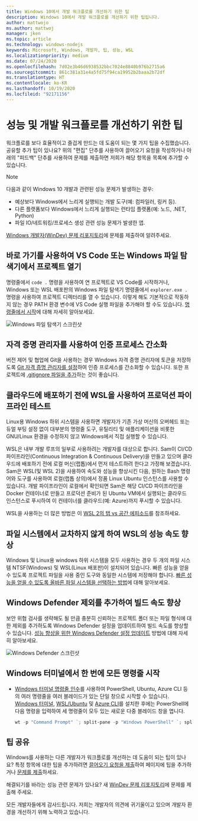 ```yaml
---
title: Windows 10에서 개발 워크플로를 개선하기 위한 팁
description: Windows 10에서 개발 워크플로를 개선하기 위한 팁입니다.
author: mattwojo
ms.author: mattwoj
manager: jken
ms.topic: article
ms.technology: windows-nodejs
keywords: Microsoft, Windows, 개발자, 팁, 성능, WSL
ms.localizationpriority: medium
ms.date: 07/24/2020
ms.openlocfilehash: 7d02e3b46d6938532bbc7024e8840b976b2715a6
ms.sourcegitcommit: 861c381a31e4a5fd75f94ca19952b2baaa2b72df
ms.translationtype: HT
ms.contentlocale: ko-KR
ms.lasthandoff: 10/19/2020
ms.locfileid: "92171156"
---
```

# <a name="tips-for-improving-performance-and-development-workflows"></a>성능 및 개발 워크플로를 개선하기 위한 팁

워크플로를 보다 효율적이고 즐겁게 만드는 데 도움이 되는 몇 가지 팁을 수집했습니다. 공유할 추가 팁이 있나요? 위의 "편집" 단추를 사용하여 끌어오기 요청을 작성하거나 아래의 "피드백" 단추를 사용하여 문제를 제출하면 저희가 해당 항목을 목록에 추가할 수 있습니다.

> [!NOTE]
> 다음과 같이 Windows 10 개발과 관련된 성능 문제가 발생하는 경우:
> - 예상보다 Windows에서 느리게 실행되는 개발 도구(예: 컴파일러, 링커 등).
> - 다른 플랫폼보다 Windows에서 느리게 실행되는 런타임 플랫폼(예: 노드, .NET, Python)
> - 파일 IO/네트워킹/프로세스 생성 관련 성능 문제가 발생한 앱. 
> 
> [Windows 개발자(WinDev) 문제 리포지토리](https://github.com/microsoft/WinDev)에 문제를 제출하여 알려주세요.

## <a name="use-shortcuts-to-open-a-project-in-vs-code-or-windows-file-explorer"></a>바로 가기를 사용하여 VS Code 또는 Windows 파일 탐색기에서 프로젝트 열기

명령줄에서 `code .` 명령을 사용하여 연 프로젝트로 VS Code를 시작하거나, Windows 또는 WSL 배포판의 Windows 파일 탐색기 명령줄에서 `explorer.exe .` 명령을 사용하여 프로젝트 디렉터리를 열 수 있습니다. 이렇게 해도 기본적으로 작동하지 않는 경우 PATH 환경 변수에 VS Code 실행 파일을 추가해야 할 수도 있습니다. [명령줄에서 시작](https://code.visualstudio.com/docs/editor/command-line#_launching-from-command-line)에 대해 자세히 알아보세요.

![Windows 파일 탐색기 스크린샷](../images/wsl-file-explorer.png)

## <a name="use-the-credential-manager-to-your-streamline-authentication-process"></a>자격 증명 관리자를 사용하여 인증 프로세스 간소화

버전 제어 및 협업에 Git을 사용하는 경우 Windows 자격 증명 관리자에 토큰을 저장하도록 [Git 자격 증명 관리자를 설정](/windows/wsl/tutorials/wsl-git#git-credential-manager-setup)하여 인증 프로세스를 간소화할 수 있습니다. 또한 프로젝트에 [.gitignore 파일을 추가](/windows/wsl/tutorials/wsl-git#adding-a-git-ignore-file)하는 것이 좋습니다.

## <a name="use-wsl-for-testing-your-production-pipeline-before-deploying-to-the-cloud"></a>클라우드에 배포하기 전에 WSL을 사용하여 프로덕션 파이프라인 테스트

Linux용 Windows 하위 시스템을 사용하면 개발자가 기존 가상 머신의 오버헤드 또는 듀얼 부팅 설정 없이 대부분의 명령줄 도구, 유틸리티 및 애플리케이션을 비롯한 GNU/Linux 환경을 수정하지 않고 Windows에서 직접 실행할 수 있습니다.

WSL은 내부 개발 루프의 일부로 사용하려는 개발자를 대상으로 합니다. Sam이 CI/CD 파이프라인(Continuous Integration & Continuous Delivery)을 만들고 있으며 클라우드에 배포하기 전에 로컬 머신(랩톱)에서 먼저 테스트하려 한다고 가정해 보겠습니다. Sam은 WSL(및 WSL 2)을 사용하여 속도와 성능을 향상시킨 다음, 원하는 Bash 명령어와 도구를 사용하여 로컬(랩톱 상의)에서 정품 Linux Ubuntu 인스턴스를 사용할 수 있습니다. 개발 파이프라인이 로컬에서 확인되면 Sam은 해당 CI/CD 파이프라인을 Docker 컨테이너로 만들고 프로덕션 준비가 된 Ubuntu VM에서 실행되는 클라우드 인스턴스로 푸시하여 이 컨테이너를 클라우드(예: Azure)까지 푸시할 수 있습니다.

WSL을 사용하는 더 많은 방법은 이 [WSL 2의 탭 vs 공간 에피소드](https://channel9.msdn.com/Shows/Tabs-vs-Spaces/WSL2-Code-faster-on-the-Windows-Subsystem-for-Linux)를 참조하세요.

## <a name="improve-performance-speed-for-wsl-by-not-crossing-over-file-systems"></a>파일 시스템에서 교차하지 않게 하여 WSL의 성능 속도 향상

Windows 및 Linux용 windows 하위 시스템을 모두 사용하는 경우 두 개의 파일 시스템 NTSF(Windows) 및 WSL(Linux 배포판)이 설치되어 있습니다. 빠른 성능을 얻을 수 있도록 프로젝트 파일을 사용 중인 도구와 동일한 시스템에 저장해야 합니다. [빠른 성능을 얻을 수 있도록 올바른 파일 시스템을 선택하는 방법](/windows/wsl/compare-versions#use-the-linux-file-system-for-faster-performance)에 대해 알아보세요.

## <a name="improve-build-speeds-by-adding-windows-defender-exclusions"></a>Windows Defender 제외를 추가하여 빌드 속도 향상

보안 위협 검사를 생략해도 될 만큼 충분히 신뢰하는 프로젝트 폴더 또는 파일 형식에 대한 제외를 추가하도록 Windows Defender 설정을 업데이트하여 빌드 속도를 향상할 수 있습니다. [성능 향상을 위한 Windows Defender 설정 업데이트](../android/defender-settings.md) 방법에 대해 자세히 알아보세요.

![Windows Defender 스크린샷](../images/windows-defender-exclusions.png)

## <a name="launch-all-your-command-lines-in-windows-terminal-at-once"></a>Windows 터미널에서 한 번에 모든 명령줄 시작

* [Windows 터미널 명령줄 인수](/windows/terminal/command-line-arguments?tabs=powershell#multiple-panes)를 사용하여 PowerShell, Ubuntu, Azure CLI 등의 여러 명령줄을 여러 블레이드가 있는 단일 창으로 시작할 수 있습니다. [Windows 터미널](/windows/terminal/get-started), [WSL/Ubuntu](/windows/wsl/install-win10) 및 [Azure CLI](/cli/azure/install-azure-cli?view=azure-cli-latest)를 설치한 후에는 PowerShell에 다음 명령을 입력하여 세 명령줄이 모두 있는 새로운 다중 블레이드 창을 엽니다.

    ```powershell
    wt -p "Command Prompt" `; split-pane -p "Windows PowerShell" `; split-pane -H wsl.exe
    ```

## <a name="share-your-tips"></a>팁 공유

Windows를 사용하는 다른 개발자가 워크플로를 개선하는 데 도움이 되는 팁이 있나요? 특정 항목에 대한 팁을 추가하려면 [끌어오기 요청을 제출](https://github.com/MicrosoftDocs/windows-uwp/edit/docs/hub/dev-environment/overview.md)하여 페이지에 팁을 추가하거나 [문제를 제출](https://github.com/MicrosoftDocs/windows-uwp/issues/new?title=&body=%0A%0A%5BEnter%20feedback%20here%5D%0A%0A%0A---%0A%23%23%23%23%20Document%20Details%0A%0A%E2%9A%A0%20*Do%20not%20edit%20this%20section.%20It%20is%20required%20for%20docs.microsoft.com%20%E2%9E%9F%20GitHub%20issue%20linking.*%0A%0A*%20ID%3A%207779352b-7b4e-dad8-7c1b-b9aba2c5e561%0A*%20Version%20Independent%20ID%3A%20a5b81b80-87a1-b6e2-8936-baf6c1a0b9c5%0A*%20Content%3A%20%5BSet%20up%20your%20Windows%2010%20development%20environment%5D(https%3A%2F%2Fdocs.microsoft.com%2Fen-us%2Fwindows%2Fdev-environment%2Foverview)%0A*%20Content%20Source%3A%20%5Bhub%2Fdev-environment%2Foverview.md%5D(https%3A%2F%2Fgithub.com%2FMicrosoftDocs%2Fwindows-uwp%2Fblob%2Fdocs%2Fhub%2Fdev-environment%2Foverview.md)%0A*%20Product%3A%20**dev-environment**%0A*%20Technology%3A%20**windows-nodejs**)하세요.

해결되기를 바라는 성능 관련 문제가 있나요? 새 [WinDev 문제 리포지토리](https://github.com/microsoft/windev)에 문제를 제출해 주세요.

모든 개발자들에게 감사드립니다. 저희는 개발자의 의견에 귀기울이고 있으며 개발자 환경을 개선하기 위해 노력하고 있습니다.
